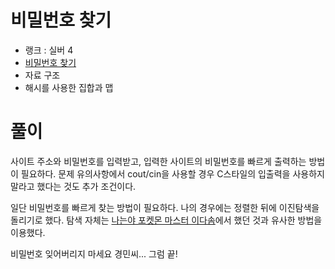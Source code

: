 # 비밀번호 찾기

- 랭크 : 실버 4
- [비밀번호 찾기](https://www.acmicpc.net/problem/17219)
- 자료 구조
- 해시를 사용한 집합과 맵

# 풀이

사이트 주소와 비밀번호를 입력받고, 입력한 사이트의 비밀번호를 빠르게 출력하는 방법이 필요하다. 문제 유의사항에서 cout/cin을 사용할 경우 C스타일의 입출력을 사용하지 말라고 했다는 것도 추가 조건이다.

일단 비밀번호를 빠르게 찾는 방법이 필요하다. 나의 경우에는 정렬한 뒤에 이진탐색을 돌리기로 했다. 탐색 자체는 [나는야 포켓몬 마스터 이다솜](https://www.acmicpc.net/problem/1620)에서 했던 것과 유사한 방법을 이용했다.

비밀번호 잊어버리지 마세요 경민씨... 그럼 끝!
